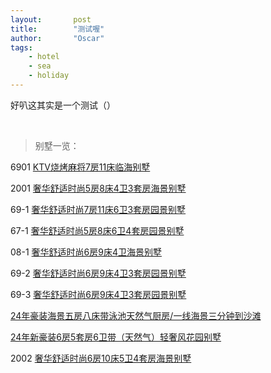```yaml
---
layout:       post
title:        "测试喔"
author:       "Oscar"
tags:
    - hotel
    - sea
    - holiday
---
```


好叭这其实是一个测试（）

<br>

> 别墅一览：

6901 [KTV烧烤麻将7房11床临海别墅](https://www.meipian.cn/408o8dzl?share_depth=6&s_uid=70562482&share_to=group_singlemessage&first_share_to=singlemessage&first_share_uid=48247741)

2001 [奢华舒适时尚5房8床4卫3套房海景别墅](https://www.meipian.cn/52zkqq3e?share_depth=1&first_share_uid=505956607&first_share_to=group_singlemessage)

69-1 [奢华舒适时尚7房11床6卫3套房园景别墅](https://www.meipian.cn/536xruvw?share_depth=1&first_share_to=group_singlemessage&first_share_uid=505956607)

67-1 [奢华舒适时尚5房8床6卫4套房园景别墅](https://www.meipian.cn/53mmwbjt?share_depth=1&first_share_uid=505956607&first_share_to=group_singlemessage)

08-1 [奢华舒适时尚6房9床4卫海景别墅](https://www.meipian.cn/530lpi21?first_share_uid=505956607&share_depth=1&first_share_to=group_singlemessage)

69-2 [奢华舒适时尚6房9床4卫3套房园景别墅](https://www.meipian.cn/532n0m4f?first_share_uid=505956607&share_depth=1&first_share_to=group_singlemessage)

69-3 [奢华舒适时尚6房9床4卫3套房园景别墅](https://www.meipian.cn/535q5g5l?first_share_to=group_singlemessage&share_depth=1&first_share_uid=505956607)

[24年豪装海景五房八床带泳池天然气厨房/一线海景三分钟到沙滩](https://www.meipian.cn/55qq4c5s?first_share_to=group_singlemessage&share_depth=1&first_share_uid=505956607)

[24年新豪装6房5套房6卫带（天然气）轻奢风花园别墅](https://www.meipian.cn/55sid01e?first_share_to=group_singlemessage&first_share_uid=505956607&share_depth=1)

2002 [奢华舒适时尚6房10床5卫4套房海景别墅](https://www.meipian.cn/52ylhnvy?first_share_to=group_singlemessage&first_share_uid=505956607&share_depth=1)

[]()

